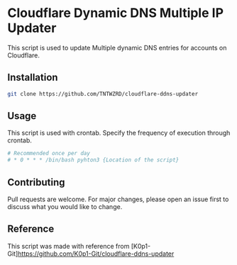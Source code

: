 # Cloudflare Dynamic DNS Multiple IP Updater

This script is used to update Multiple dynamic DNS entries for accounts on Cloudflare.

## Installation

```bash
git clone https://github.com/TNTWZRD/cloudflare-ddns-updater
```

## Usage
This script is used with crontab. Specify the frequency of execution through crontab.

```bash
# Recommended once per day
# * 0 * * * /bin/bash pyhton3 {Location of the script}
```

## Contributing
Pull requests are welcome. For major changes, please open an issue first to discuss what you would like to change.

## Reference
This script was made with reference from [K0p1-Git]https://github.com/K0p1-Git/cloudflare-ddns-updater